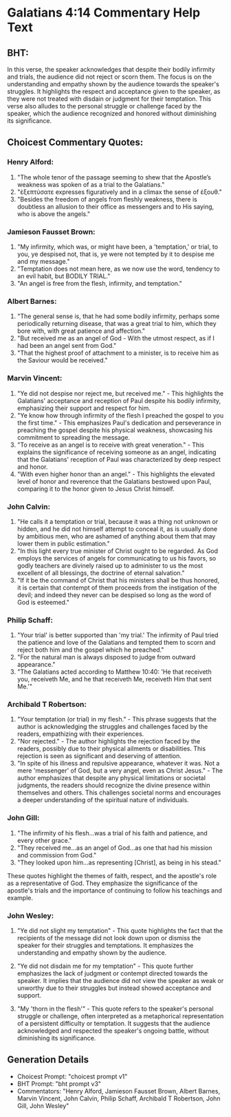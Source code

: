 # Galatians 4:14 Commentary Help Text

## BHT:
In this verse, the speaker acknowledges that despite their bodily infirmity and trials, the audience did not reject or scorn them. The focus is on the understanding and empathy shown by the audience towards the speaker's struggles. It highlights the respect and acceptance given to the speaker, as they were not treated with disdain or judgment for their temptation. This verse also alludes to the personal struggle or challenge faced by the speaker, which the audience recognized and honored without diminishing its significance.

## Choicest Commentary Quotes:
### Henry Alford:
1. "The whole tenor of the passage seeming to shew that the Apostle’s weakness was spoken of as a trial to the Galatians."
2. "ἐξεπτύσατε expresses figuratively and in a climax the sense of ἐξουθ."
3. "Besides the freedom of angels from fleshly weakness, there is doubtless an allusion to their office as messengers and to His saying, who is above the angels."

### Jamieson Fausset Brown:
1. "My infirmity, which was, or might have been, a 'temptation,' or trial, to you, ye despised not, that is, ye were not tempted by it to despise me and my message."
2. "Temptation does not mean here, as we now use the word, tendency to an evil habit, but BODILY TRIAL."
3. "An angel is free from the flesh, infirmity, and temptation."

### Albert Barnes:
1. "The general sense is, that he had some bodily infirmity, perhaps some periodically returning disease, that was a great trial to him, which they bore with, with great patience and affection."
2. "But received me as an angel of God - With the utmost respect, as if I had been an angel sent from God."
3. "That the highest proof of attachment to a minister, is to receive him as the Saviour would be received."

### Marvin Vincent:
1. "Ye did not despise nor reject me, but received me." - This highlights the Galatians' acceptance and reception of Paul despite his bodily infirmity, emphasizing their support and respect for him.
2. "Ye know how through infirmity of the flesh I preached the gospel to you the first time." - This emphasizes Paul's dedication and perseverance in preaching the gospel despite his physical weakness, showcasing his commitment to spreading the message.
3. "To receive as an angel is to receive with great veneration." - This explains the significance of receiving someone as an angel, indicating that the Galatians' reception of Paul was characterized by deep respect and honor.
4. "With even higher honor than an angel." - This highlights the elevated level of honor and reverence that the Galatians bestowed upon Paul, comparing it to the honor given to Jesus Christ himself.

### John Calvin:
1. "He calls it a temptation or trial, because it was a thing not unknown or hidden, and he did not himself attempt to conceal it, as is usually done by ambitious men, who are ashamed of anything about them that may lower them in public estimation."
2. "In this light every true minister of Christ ought to be regarded. As God employs the services of angels for communicating to us his favors, so godly teachers are divinely raised up to administer to us the most excellent of all blessings, the doctrine of eternal salvation."
3. "If it be the command of Christ that his ministers shall be thus honored, it is certain that contempt of them proceeds from the instigation of the devil; and indeed they never can be despised so long as the word of God is esteemed."

### Philip Schaff:
1. "Your trial' is better supported than 'my trial.' The infirmity of Paul tried the patience and love of the Galatians and tempted them to scorn and reject both him and the gospel which he preached."
2. "For the natural man is always disposed to judge from outward appearance."
3. "The Galatians acted according to Matthew 10:40: 'He that receiveth you, receiveth Me, and he that receiveth Me, receiveth Him that sent Me.'"

### Archibald T Robertson:
1. "Your temptation (or trial) in my flesh." - This phrase suggests that the author is acknowledging the struggles and challenges faced by the readers, empathizing with their experiences.
2. "Nor rejected." - The author highlights the rejection faced by the readers, possibly due to their physical ailments or disabilities. This rejection is seen as significant and deserving of attention.
3. "In spite of his illness and repulsive appearance, whatever it was. Not a mere 'messenger' of God, but a very angel, even as Christ Jesus." - The author emphasizes that despite any physical limitations or societal judgments, the readers should recognize the divine presence within themselves and others. This challenges societal norms and encourages a deeper understanding of the spiritual nature of individuals.

### John Gill:
1. "The infirmity of his flesh...was a trial of his faith and patience, and every other grace."
2. "They received me...as an angel of God...as one that had his mission and commission from God."
3. "They looked upon him...as representing [Christ], as being in his stead."

These quotes highlight the themes of faith, respect, and the apostle's role as a representative of God. They emphasize the significance of the apostle's trials and the importance of continuing to follow his teachings and example.

### John Wesley:
1. "Ye did not slight my temptation" - This quote highlights the fact that the recipients of the message did not look down upon or dismiss the speaker for their struggles and temptations. It emphasizes the understanding and empathy shown by the audience.

2. "Ye did not disdain me for my temptation" - This quote further emphasizes the lack of judgment or contempt directed towards the speaker. It implies that the audience did not view the speaker as weak or unworthy due to their struggles but instead showed acceptance and support.

3. "My 'thorn in the flesh'" - This quote refers to the speaker's personal struggle or challenge, often interpreted as a metaphorical representation of a persistent difficulty or temptation. It suggests that the audience acknowledged and respected the speaker's ongoing battle, without diminishing its significance.


## Generation Details
- Choicest Prompt: "choicest prompt v1"
- BHT Prompt: "bht prompt v3"
- Commentators: "Henry Alford, Jamieson Fausset Brown, Albert Barnes, Marvin Vincent, John Calvin, Philip Schaff, Archibald T Robertson, John Gill, John Wesley"
